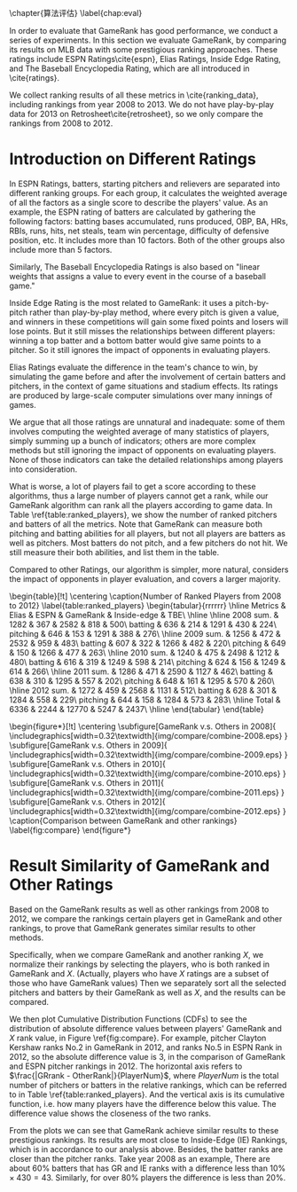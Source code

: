 \chapter{算法评估}
\label{chap:eval}

<!-- Evaluation
====
\label{sec:eval}
 -->
In order to evaluate that GameRank has good performance, we conduct a
series of experiments. In this section we evaluate GameRank, by comparing its results on MLB data with some prestigious
ranking approaches. These ratings include ESPN Ratings\cite{espn}, Elias
Ratings, Inside Edge Rating, and The Baseball Encyclopedia Rating, which
are all introduced in \cite{ratings}.

We collect ranking results of all these metrics in \cite{ranking_data},
including rankings from year 2008 to 2013. We do not have play-by-play
data for 2013 on Retrosheet\cite{retrosheet}, so we only compare the
rankings from 2008 to 2012.


Introduction on Different Ratings
====

In ESPN Ratings, batters, starting pitchers and relievers are separated
into different ranking groups.  For each group, it calculates the
weighted average of all the factors as a single score to describe the
players' value. As an example, the ESPN rating of batters are calculated
by gathering the following factors:  batting bases accumulated, runs
produced, OBP, BA, HRs, RBIs, runs, hits, net steals, team win
percentage, difficulty of defensive position, etc. It includes more than
10 factors. Both of the other groups also include more than 5 factors.

Similarly, The Baseball Encyclopedia Ratings is also based on "linear
weights that assigns a value to every event in the course of a baseball
game."

Inside Edge Rating is the most related to GameRank: it uses a pitch-by-
pitch rather than play-by-play method, where every pitch is given a
value, and winners in these competitions will gain some fixed points and
losers will lose points. But it still misses the relationships between
different players: winning a top batter and a bottom batter would give
same points to a pitcher. So it still ignores the impact of opponents in
evaluating players.

Elias Ratings evaluate the difference in the team's chance to win, by
simulating the game before and after the involvement of certain batters
and pitchers, in the context of game situations and stadium effects. Its
ratings are produced by large-scale computer simulations over many
innings of games.

We argue that all those ratings are unnatural and inadequate: some of
them involves computing the weighted average of many statistics of
players, simply summing up a bunch of indicators; others are more
complex methods but still ignoring the impact of opponents on evaluating
players. None of those indicators can take the detailed relationships
among players into consideration.

What is worse, a lot of players fail to get a score according to these
algorithms, thus a large number of players cannot get a rank, while our
GameRank algorithm can rank all the players according to game data. In
Table \ref{table:ranked_players}, we show the number of ranked pitchers
and batters of all the metrics. Note that GameRank can measure both
pitching and batting abilities for all players, but not all players are
batters as well as pitchers. Most batters do not pitch, and a few
pitchers do not hit. We still measure their both abilities, and list them
in the table.

Compared to other Ratings, our algorithm is simpler, more natural,
considers the impact of opponents in player evaluation, and covers a
larger majority.


\begin{table}[!t]
\centering
\caption{Number of Ranked Players from 2008 to 2012}
\label{table:ranked_players}
\begin{tabular}{rrrrrr}
\hline
Metrics & Elias & ESPN & GameRank & Inside-edge & TBE\\
\hline
\hline
2008 sum. & 1282 & 367 & 2582 & 818 & 500\\
batting & 636 & 214 & 1291 & 430 & 224\\
pitching & 646 & 153 & 1291 & 388 & 276\\
\hline
2009 sum. & 1256 & 472 & 2532 & 959 & 483\\
batting & 607 & 322 & 1266 & 482 & 220\\
pitching & 649 & 150 & 1266 & 477 & 263\\
\hline
2010 sum. & 1240 & 475 & 2498 & 1212 & 480\\
batting & 616 & 319 & 1249 & 598 & 214\\
pitching & 624 & 156 & 1249 & 614 & 266\\
\hline
2011 sum. & 1286 & 471 & 2590 & 1127 & 462\\
batting & 638 & 310 & 1295 & 557 & 202\\
pitching & 648 & 161 & 1295 & 570 & 260\\
\hline
2012 sum. & 1272 & 459 & 2568 & 1131 & 512\\
batting & 628 & 301 & 1284 & 558 & 229\\
pitching & 644 & 158 & 1284 & 573 & 283\\
\hline
Total & 6336 & 2244 & 12770 & 5247 & 2437\\
\hline
\end{tabular}
\end{table}



\begin{figure*}[!t]
\centering
\subfigure[GameRank v.s. Others in 2008]{ 
    \includegraphics[width=0.32\textwidth]{img/compare/combine-2008.eps}
}
\subfigure[GameRank v.s. Others in 2009]{
    \includegraphics[width=0.32\textwidth]{img/compare/combine-2009.eps}
}
\subfigure[GameRank v.s. Others in 2010]{
    \includegraphics[width=0.32\textwidth]{img/compare/combine-2010.eps}
}
\subfigure[GameRank v.s. Others in 2011]{
    \includegraphics[width=0.32\textwidth]{img/compare/combine-2011.eps}
}
\subfigure[GameRank v.s. Others in 2012]{
    \includegraphics[width=0.32\textwidth]{img/compare/combine-2012.eps}
}
\caption{Comparison between GameRank and other rankings}
\label{fig:compare}
\end{figure*}


Result Similarity of GameRank and Other Ratings
====

Based on the GameRank results as well as other rankings from 2008 to
2012, we compare the rankings certain players get in GameRank and other
rankings, to prove that GameRank generates similar results to other
methods.

Specifically, when we compare GameRank and another ranking $X$, we
normalize their rankings by selecting the players, who is both ranked in
GameRank and $X$. (Actually, players who have $X$ ratings are a
subset of those who have GameRank values)  Then we separately sort all
the selected pitchers and batters by their GameRank as well as $X$, and the results can be compared. 
<!-- 
% $GR rank$; similarly we sort the players by ESPN ratings and get $ESPN
% rank$. Therein, both $GRPitchingRank$ and $ESPNPitchingRank$ have a
% range $[1, 161]$, and both $GRBattingRank$ and $ESPNBattingRank$ are
% ranged in $[1, 310]$. So GR and ESPN ranks can be compared.

% First, we plot the scatter diagram of $GR rank - ESPN rank$, arranged by
% $GR rank$. Figure \ref{fig:bat} for batting, and figure \ref{fig:pitch}
% for pitching. The value is a indicator of a certain player how close the
% two ranks are.
 -->

We then plot Cumulative Distribution Functions (CDFs) to see the
distribution of absolute difference values between players' GameRank and
$X$ rank value, in Figure \ref{fig:compare}. For example, pitcher
Clayton Kershaw ranks No.2 in GameRank in 2012, and ranks No.5 in ESPN
Rank in 2012, so the absolute difference value is 3, in the comparison
of GameRank and ESPN pitcher rankings in 2012.  The horizontal axis
refers to $\frac{|GRrank - OtherRank|}{PlayerNum}$, where $PlayerNum$ is the
total number of pitchers or batters in the relative rankings, which can
be referred to in Table \ref{table:ranked_players}. And the vertical axis
is its cumulative function, i.e. how many players have the difference
below this value. The difference value shows the closeness of the two
ranks.

From the plots we can see that GameRank achieve similar results to these
prestigious rankings. Its results are most close to Inside-Edge (IE)
Rankings, which is in accordance to our analysis above. Besides, the
batter ranks are closer than the pitcher ranks. Take year 2008 as an
example, There are about 60\% batters that has GR and IE ranks with a
difference less than $10\% \times 430 = 43$. Similarly, for over 80\%
players the difference is less than 20\%.

<!-- 
% for 50\% batters, the difference between
% their GR rank and ESPN rank is less than 37; for 80\% batters, the
% difference is less than 85. For 50\% pitchers, the difference is less
% than 40; for 80\% pitchers, the difference is less than 81.  A smaller
% difference demonstrates a better similarity of GR rank and ESPN rank.
% As the range of pitching rank is $[1, 161]$ while the range of batting
% rank is $[1, 310]$, it comes out that the GR ranks are more close to
% ESPN ranks in terms of batting than pitching.
 -->

<!--

Using GameRank and Other Ratings to Predict Winning
====

Secondly, we want to prove that GameRank algorithm is in some way more
persuasive than ESPN Ratings, in an experimental approach. As ranking
the players is quite a subjective procedure, there is no definite
criteria to judge which ranking method is better. However, we come up
with a intuitional assumption: players with better rankings should have
higher probability to win in games.


 % With this assumption, we plot two figures visualizing the frequency for
% pitchers at different rank levels to win over batters at different rank
% levels.  Figure \ref{fig:grc} for GR ranks, and figure \ref{fig:esc} for
% ESPN ranks. In these figures, the horizontal axis refers to batters, and
% the vertical axis refers to pitchers at different levels in the
% according ranking algorithm. The maps are cut into grids for every 10
% pitchers and every 20 batters, and the color of grids refers to average
% frequency for pitchers at specific rank levels to win over batters at
% specific rank levels. The redder, the higher frequency for pitchers to
% win. In specific, for each grid with the left-bottom corner at point
% $(x, y)$, the color of that grid refers to the average frequency for
% pitchers with rank in $(10\times(y-1), 10\times(y)]$ to win batters with
% rank in $(20\times(x-1), 20\times(x)]$.
 

Based on the assumption, the figures show that GR ranks are better than
ESPN ranks in terms of batters: When x-axis is growing which means
pitchers meets "weaker" batters, the frequency for pitchers to win
gets more obviously higher in GR ranks than in ESPN ranks. However, the
GR ranks for pitchers do not seem to have good patterns. Probably we can
say that we achieve better rankings for batters using GameRank, but for
pitchers it is still hard to make such a conclusion.

According to the above comparison, we find that GameRank algorithm is
quite effective in the following ways: (a) it achieves at least similar
results with ESPN rankings, and it is even better in terms of batting
rankings if we set the criteria as wining frequency. (b) What is more,
it is such a simple model that only uses win-lose relationships between
batters and pitchers in games, featuring a perspective of networks. (c)
At last, it can give rankings to all the players as long as they are in
the network, while ESPN Ratings only have a small rated set of 161
pitchers and 310 batters.

GameRank can be made more precise if we dig into the edge weights: how
much is the weight for Home Runs, Sacrifice Flys, and Walks? What if we
consider more complicated and various situations in baseball games? By
customizing weights of different kind of edges, we can easily extend
this method, and make it more powerful at ranking baseball players.

-->